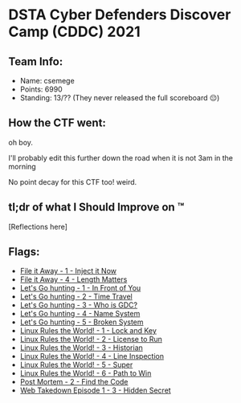 # DSTA Cyber Defenders Discover Camp (CDDC) 2021

## Team Info:
- Name: csemege
- Points: 6990
- Standing: 13/?? (They never released the full scoreboard :pensive:)

## How the CTF went:
oh boy. 

I'll probably edit this further down the road when it is not 3am in the morning

No point decay for this CTF too! weird.

## tl;dr of what I Should Improve on :tm:
[Reflections here]

## Flags:
- [File it Away - 1 - Inject it Now](File%20It%20Away/1%20-%20Inject%20it%20Now)
- [File it Away - 4 - Length Matters](File%20It%20Away/4%20-%20Length20Matters)
- [Let's Go hunting - 1 - In Front of You](Lets%20Go%20Hunting/1%20-%20In%20Front%20of%20You)
- [Let's Go hunting - 2 - Time Travel](Lets%20Go%20Hunting/2%20-%20Time%20Travel)
- [Let's Go hunting - 3 - Who is GDC?](Lets%20Go%20Hunting/3%20-%20In%20is%20GDC)
- [Let's Go hunting - 4 - Name System](Lets%20Go%20Hunting/4%20-%20Name%20System)
- [Let's Go hunting - 5 - Broken System](Lets%20Go%20Hunting/5%20-%20Broken%20System)
- [Linux Rules the World! - 1 - Lock and Key](Linux%20Rules%20the%2020World/1%20-%20Lock%20and%20Key)
- [Linux Rules the World! - 2 - License to Run](Linux%20Rules%20the%2020World/2%20-%20License%20to%20Run)
- [Linux Rules the World! - 3 - Historian](Linux%20Rules%20the%2020World/3%20-%20Historian)
- [Linux Rules the World! - 4 - Line Inspection](Linux%20Rules%20the%2020World/4%20-%20Line%20Inspection)
- [Linux Rules the World! - 5 - Super](Linux%20Rules%20the%2020World/5%20-%20Super)
- [Linux Rules the World! - 6 - Path to Win](Linux%20Rules%20the%2020World/6%20-%20Path%20to%20Win)
- [Post Mortem - 2 - Find the Code](Post%20Mortem/2%20-%20Find%20the%20Code)
- [Web Takedown Episode 1 - 3 - Hidden Secret](Web%20Takedown%20Episode%201/3%20-%20Hidden%20Secret)